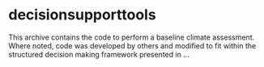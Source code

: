 # decisionsupporttools
This archive contains the code to perform a baseline climate assessment. Where noted, code was developed by others and modified to fit within the structured decision making framework presented in ...
